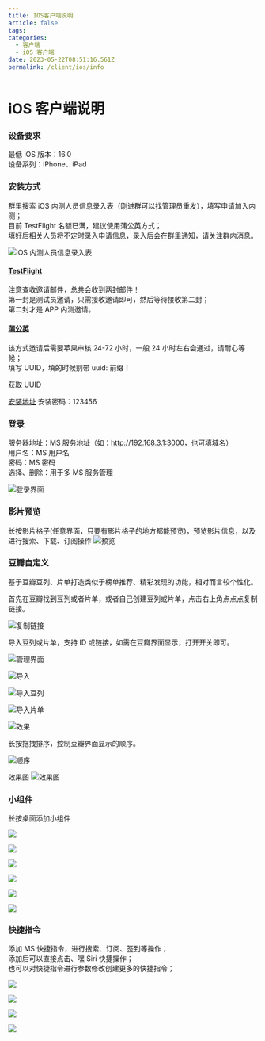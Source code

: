 ```yaml
---
title: IOS客户端说明
article: false
tags:
categories: 
  - 客户端
  - iOS 客户端
date: 2023-05-22T08:51:16.561Z
permalink: /client/ios/info
---
```


# iOS 客户端说明

### 设备要求

最低 iOS 版本：16.0  
设备系列：iPhone、iPad

### 安装方式

群里搜索 iOS 内测人员信息录入表（刚进群可以找管理员重发），填写申请加入内测；    
目前 TestFlight 名额已满，建议使用蒲公英方式；  
填好后相关人员将不定时录入申请信息，录入后会在群里通知，请关注群内消息。

![iOS 内测人员信息录入表](./images/join.png)

#### [TestFlight](https://apps.apple.com/app/id899247664)

注意查收邀请邮件，总共会收到两封邮件！  
第一封是测试员邀请，只需接收邀请即可，然后等待接收第二封；  
第二封才是 APP 内测邀请。

#### [蒲公英](https://www.pgyer.com)

该方式邀请后需要苹果审核 24-72 小时，一般 24 小时左右会通过，请耐心等候；  
填写 UUID，填的时候别带 uuid: 前缀！

[获取 UUID](https://www.xcxwo.com/tools/udid)  

[安装地址](https://www.pgyer.com/covKRL)  安装密码：123456

### 登录

服务器地址：MS 服务地址（如：http://192.168.3.1:3000，也可填域名）  
用户名：MS 用户名  
密码：MS 密码   
选择、删除：用于多 MS 服务管理

![登录界面](./images/login.png)

### 影片预览

长按影片格子(任意界面，只要有影片格子的地方都能预览)，预览影片信息，以及进行搜索、下载、订阅操作
![预览](./images/home/preview.png)

### 豆瓣自定义

基于豆瓣豆列、片单打造类似于榜单推荐、精彩发现的功能，相对而言较个性化。

首先在豆瓣找到豆列或者片单，或者自己创建豆列或片单，点击右上角点点点复制链接。

![复制链接](./images/douban/copy_link.png)

导入豆列或片单，支持 ID 或链接，如需在豆瓣界面显示，打开开关即可。

![管理界面](./images/douban/to_manage.png)

![导入](./images/douban/to_import.png)

![导入豆列](./images/douban/import_doulist.png)

![导入片单](./images/douban/import_subject.png)

![效果](./images/douban/list.png)

长按拖拽排序，控制豆瓣界面显示的顺序。

![顺序](./images/douban/sort.png)

效果图
![效果图](./images/douban/list.png)

### 小组件

长按桌面添加小组件

![](./images/widget/0401.png)

![](./images/widget/0402.png)

![](./images/widget/0403.png)

![](./images/widget/0404.png)

![](./images/widget/0405.png)

![](./images/widget/0406.png)

### 快捷指令

添加 MS 快捷指令，进行搜索、订阅、签到等操作；  
添加后可以直接点击、嘿 Siri 快捷操作；    
也可以对快捷指令进行参数修改创建更多的快捷指令；

![](./images/quick_action/0101.png)

![](./images/quick_action/0102.png)

![](./images/quick_action/0103.png)

![](./images/quick_action/0104.png)
